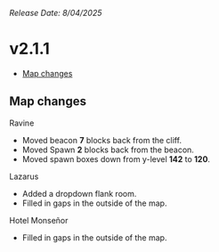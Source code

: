 _Release Date: 8/04/2025_

# v2.1.1

- [Map changes](#map-changes)

## Map changes

Ravine

- Moved beacon **7** blocks back from the cliff.
- Moved Spawn **2** blocks back from the beacon.
- Moved spawn boxes down from y-level **142** to **120**.

Lazarus

- Added a dropdown flank room.
- Filled in gaps in the outside of the map.

Hotel Monseñor

- Filled in gaps in the outside of the map.
